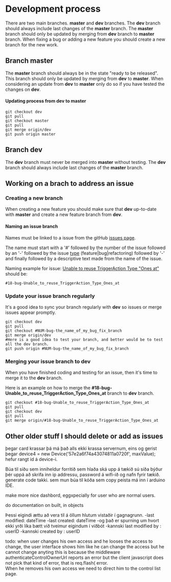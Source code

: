 
# Development process

There are two main branches.  **master** and **dev** branches.  The **dev** branch should always include last changes of the **master** branch.  The **master** branch should only be updated by merging from **dev** branch to **master** branch.  When fixing a bug or adding a new feature you should create a new branch for the new work.

## Branch master

The **master** branch should always be in the state "ready to be released".
This branch should only be updated by merging from **dev** to **master**.
When considering an update from **dev** to **master** only do so if you have tested the changes on **dev**.

#### Updating process from dev to master
```shell 
git checkout dev
git pull
git checkout master
git pull
git merge origin/dev
git push origin master
```

## Branch dev
The **dev** branch must never be merged into **master** without testing.
The **dev** branch should always include last changes of the **master** branch.

## Working on a brach to address an issue

### Creating a new branch

When creating a new feature you should make sure that **dev** up-to-date with **master** and create a new feature branch from **dev**.

#### Naming an issue branch

Names must be linked to a issue from the gitHub [issues page](https://github.com/guttih/voffcon/issues?q=is%3Aopen+is%3Aissue+label%3A%22feature+request%22).


The name must start with a '#' followed by the number of the issue followed by an '-' followed by the issue [type](https://github.com/guttih/voffcon/labels) (feature|bug|refactoring) followed by '-' and finally followed by a descriptive text made from the name of the issue.

Naming example for issue:
    [Unable to reuse TriggerAction Type "Ones at"](https://github.com/guttih/voffcon/issues/18) should be:

```git
#18-bug-Unable_to_reuse_TriggerAction_Type_Ones_at
````

### Update your issue branch regularly

It's a good idea to sync your branch regularly with **dev** so issues or merge issues appear promptly.

```shell
git checkout dev
git pull
git checkout #NUM-bug-the_name_of_my_bug_fix_branch
git merge origin/dev
#Here is a good idea to test your branch, and better would be to test all the dev branch.
git push origin #NUM-bug-the_name_of_my_bug_fix_branch
````

### Merging your issue branch to dev

When you have finished coding and testing for an issue, then it's time to merge it to the **dev** branch.  

Here is an example on how to merge the **#18-bug-Unable_to_reuse_TriggerAction_Type_Ones_at** branch to **dev** branch.

```shell
git checkout #18-bug-Unable_to_reuse_TriggerAction_Type_Ones_at
git pull
git checkout dev
git pull
git merge origin/#18-bug-Unable_to_reuse_TriggerAction_Type_Ones_at
````


## Other older stuff I should delete or add as issues

þegar card krassar þá má það alls ekki krassa servernum, eins og gerist þegar 
	device4 = new Device('57e2a6f74a43074811a0720f', maxValue);
	hefur rangt id á device-i.

Búa til síðu sem inniheldur forritið sem hlaða ská upp á tækið
  sú síða býður þér uppá að skrifa inn ip addressu, password á wifi-ið og nafn fyrir tækið.
  generate code takki. sem mun búa til kóða sem copy peista má inn í arduino IDE.

make more nice dashbord, eggxpecially for user who are normal users.

do documentation on built, in objects

Þessi eigindi ættu að vera til á öllum hlutum vistaðir í gagnagrunn.
 -last modified: dateTime
 -last created: dateTime
 -og það er spurning um hvort ekki yrði líka bætt við tveimur eigindum í viðbót
 -kannski last modified by : userID
 -kannski created by : userID

todo: when user changes his own access and he looses the access to change,
the user interface shows him like he can change the access but he cannot change anyting
this is because the middleware authenticateControlOwnerUrl reports an error but
the client javascript does not pick that kind of error, that is req.flash( error.  
When he removes his own access we need to direct him to the control list page.

